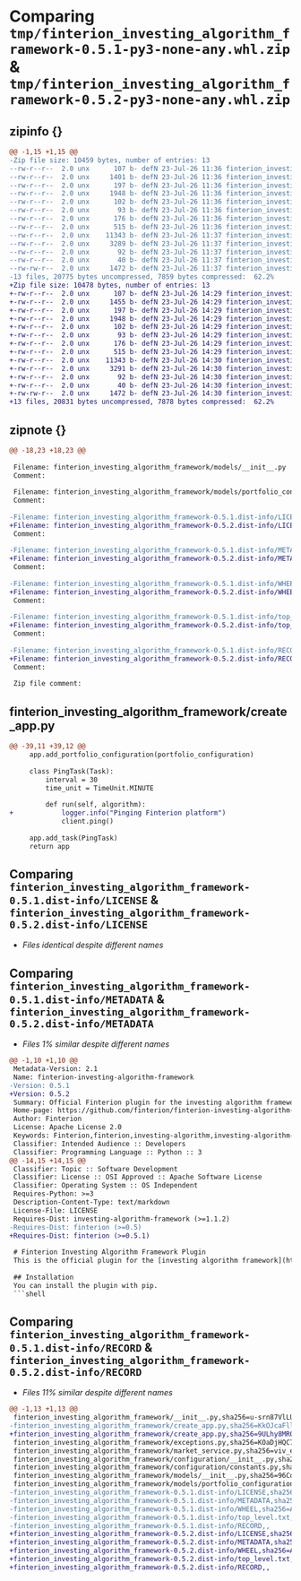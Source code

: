# Comparing `tmp/finterion_investing_algorithm_framework-0.5.1-py3-none-any.whl.zip` & `tmp/finterion_investing_algorithm_framework-0.5.2-py3-none-any.whl.zip`

## zipinfo {}

```diff
@@ -1,15 +1,15 @@
-Zip file size: 10459 bytes, number of entries: 13
--rw-r--r--  2.0 unx      107 b- defN 23-Jul-26 11:36 finterion_investing_algorithm_framework/__init__.py
--rw-r--r--  2.0 unx     1401 b- defN 23-Jul-26 11:36 finterion_investing_algorithm_framework/create_app.py
--rw-r--r--  2.0 unx      197 b- defN 23-Jul-26 11:36 finterion_investing_algorithm_framework/exceptions.py
--rw-r--r--  2.0 unx     1948 b- defN 23-Jul-26 11:36 finterion_investing_algorithm_framework/market_service.py
--rw-r--r--  2.0 unx      102 b- defN 23-Jul-26 11:36 finterion_investing_algorithm_framework/configuration/__init__.py
--rw-r--r--  2.0 unx       93 b- defN 23-Jul-26 11:36 finterion_investing_algorithm_framework/configuration/constants.py
--rw-r--r--  2.0 unx      176 b- defN 23-Jul-26 11:36 finterion_investing_algorithm_framework/models/__init__.py
--rw-r--r--  2.0 unx      515 b- defN 23-Jul-26 11:36 finterion_investing_algorithm_framework/models/portfolio_configuration.py
--rw-r--r--  2.0 unx    11343 b- defN 23-Jul-26 11:37 finterion_investing_algorithm_framework-0.5.1.dist-info/LICENSE
--rw-r--r--  2.0 unx     3289 b- defN 23-Jul-26 11:37 finterion_investing_algorithm_framework-0.5.1.dist-info/METADATA
--rw-r--r--  2.0 unx       92 b- defN 23-Jul-26 11:37 finterion_investing_algorithm_framework-0.5.1.dist-info/WHEEL
--rw-r--r--  2.0 unx       40 b- defN 23-Jul-26 11:37 finterion_investing_algorithm_framework-0.5.1.dist-info/top_level.txt
--rw-rw-r--  2.0 unx     1472 b- defN 23-Jul-26 11:37 finterion_investing_algorithm_framework-0.5.1.dist-info/RECORD
-13 files, 20775 bytes uncompressed, 7859 bytes compressed:  62.2%
+Zip file size: 10478 bytes, number of entries: 13
+-rw-r--r--  2.0 unx      107 b- defN 23-Jul-26 14:29 finterion_investing_algorithm_framework/__init__.py
+-rw-r--r--  2.0 unx     1455 b- defN 23-Jul-26 14:29 finterion_investing_algorithm_framework/create_app.py
+-rw-r--r--  2.0 unx      197 b- defN 23-Jul-26 14:29 finterion_investing_algorithm_framework/exceptions.py
+-rw-r--r--  2.0 unx     1948 b- defN 23-Jul-26 14:29 finterion_investing_algorithm_framework/market_service.py
+-rw-r--r--  2.0 unx      102 b- defN 23-Jul-26 14:29 finterion_investing_algorithm_framework/configuration/__init__.py
+-rw-r--r--  2.0 unx       93 b- defN 23-Jul-26 14:29 finterion_investing_algorithm_framework/configuration/constants.py
+-rw-r--r--  2.0 unx      176 b- defN 23-Jul-26 14:29 finterion_investing_algorithm_framework/models/__init__.py
+-rw-r--r--  2.0 unx      515 b- defN 23-Jul-26 14:29 finterion_investing_algorithm_framework/models/portfolio_configuration.py
+-rw-r--r--  2.0 unx    11343 b- defN 23-Jul-26 14:30 finterion_investing_algorithm_framework-0.5.2.dist-info/LICENSE
+-rw-r--r--  2.0 unx     3291 b- defN 23-Jul-26 14:30 finterion_investing_algorithm_framework-0.5.2.dist-info/METADATA
+-rw-r--r--  2.0 unx       92 b- defN 23-Jul-26 14:30 finterion_investing_algorithm_framework-0.5.2.dist-info/WHEEL
+-rw-r--r--  2.0 unx       40 b- defN 23-Jul-26 14:30 finterion_investing_algorithm_framework-0.5.2.dist-info/top_level.txt
+-rw-rw-r--  2.0 unx     1472 b- defN 23-Jul-26 14:30 finterion_investing_algorithm_framework-0.5.2.dist-info/RECORD
+13 files, 20831 bytes uncompressed, 7878 bytes compressed:  62.2%
```

## zipnote {}

```diff
@@ -18,23 +18,23 @@
 
 Filename: finterion_investing_algorithm_framework/models/__init__.py
 Comment: 
 
 Filename: finterion_investing_algorithm_framework/models/portfolio_configuration.py
 Comment: 
 
-Filename: finterion_investing_algorithm_framework-0.5.1.dist-info/LICENSE
+Filename: finterion_investing_algorithm_framework-0.5.2.dist-info/LICENSE
 Comment: 
 
-Filename: finterion_investing_algorithm_framework-0.5.1.dist-info/METADATA
+Filename: finterion_investing_algorithm_framework-0.5.2.dist-info/METADATA
 Comment: 
 
-Filename: finterion_investing_algorithm_framework-0.5.1.dist-info/WHEEL
+Filename: finterion_investing_algorithm_framework-0.5.2.dist-info/WHEEL
 Comment: 
 
-Filename: finterion_investing_algorithm_framework-0.5.1.dist-info/top_level.txt
+Filename: finterion_investing_algorithm_framework-0.5.2.dist-info/top_level.txt
 Comment: 
 
-Filename: finterion_investing_algorithm_framework-0.5.1.dist-info/RECORD
+Filename: finterion_investing_algorithm_framework-0.5.2.dist-info/RECORD
 Comment: 
 
 Zip file comment:
```

## finterion_investing_algorithm_framework/create_app.py

```diff
@@ -39,11 +39,12 @@
     app.add_portfolio_configuration(portfolio_configuration)
 
     class PingTask(Task):
         interval = 30
         time_unit = TimeUnit.MINUTE
 
         def run(self, algorithm):
+            logger.info("Pinging Finterion platform")
             client.ping()
 
     app.add_task(PingTask)
     return app
```

## Comparing `finterion_investing_algorithm_framework-0.5.1.dist-info/LICENSE` & `finterion_investing_algorithm_framework-0.5.2.dist-info/LICENSE`

 * *Files identical despite different names*

## Comparing `finterion_investing_algorithm_framework-0.5.1.dist-info/METADATA` & `finterion_investing_algorithm_framework-0.5.2.dist-info/METADATA`

 * *Files 1% similar despite different names*

```diff
@@ -1,10 +1,10 @@
 Metadata-Version: 2.1
 Name: finterion-investing-algorithm-framework
-Version: 0.5.1
+Version: 0.5.2
 Summary: Official Finterion plugin for the investing algorithm framework
 Home-page: https://github.com/finterion/finterion-investing-algorithm-framework.git
 Author: Finterion
 License: Apache License 2.0
 Keywords: Finterion,finterion,investing-algorithm,investing-algorithm-framework,INVESTING,BOT,ALGORITHM,FRAMEWORK,investing-bots,trading-bots
 Classifier: Intended Audience :: Developers
 Classifier: Programming Language :: Python :: 3
@@ -14,15 +14,15 @@
 Classifier: Topic :: Software Development
 Classifier: License :: OSI Approved :: Apache Software License
 Classifier: Operating System :: OS Independent
 Requires-Python: >=3
 Description-Content-Type: text/markdown
 License-File: LICENSE
 Requires-Dist: investing-algorithm-framework (>=1.1.2)
-Requires-Dist: finterion (>=0.5)
+Requires-Dist: finterion (>=0.5.1)
 
 # Finterion Investing Algorithm Framework Plugin
 This is the official plugin for the [investing algorithm framework](https://investing-algorithm-framework.com) open source project.
 
 ## Installation
 You can install the plugin with pip.
 ```shell
```

## Comparing `finterion_investing_algorithm_framework-0.5.1.dist-info/RECORD` & `finterion_investing_algorithm_framework-0.5.2.dist-info/RECORD`

 * *Files 11% similar despite different names*

```diff
@@ -1,13 +1,13 @@
 finterion_investing_algorithm_framework/__init__.py,sha256=u-srn87VlLUPUJHWR5hgMAHqw2BWtb1v0eH0tQ8M16w,107
-finterion_investing_algorithm_framework/create_app.py,sha256=KkOJcaFllVIGzSG5wYN39rDLypKxrWvPKz-FUlhrIY8,1401
+finterion_investing_algorithm_framework/create_app.py,sha256=9ULhy8MR0yQNaSMXShri_YGpXreoI214hppZfqSqZ8Q,1455
 finterion_investing_algorithm_framework/exceptions.py,sha256=KOaDjHQC7vNpKwYYNxJ2nuaJYceMmvExW3BLSzPSWJk,197
 finterion_investing_algorithm_framework/market_service.py,sha256=viv_eQNPaY00akFMN3-i76E3vBLRO8_35Bef4UXx3aA,1948
 finterion_investing_algorithm_framework/configuration/__init__.py,sha256=370OXcHya0GtGhrA59sIuznTYSn8xJy-dciCOSTsfl8,102
 finterion_investing_algorithm_framework/configuration/constants.py,sha256=bhabsdZ8omPvAZlQmdPGM70vHQHS2pcJm2olpkSEciU,93
 finterion_investing_algorithm_framework/models/__init__.py,sha256=96Cq_doBIVXfK9OJW3SnMTiXx9WPnd9LITlpT5vEFzw,176
 finterion_investing_algorithm_framework/models/portfolio_configuration.py,sha256=1QesgEDUDoPk50ZFsDZFpFNldP_PExoUgdhKHp3w908,515
-finterion_investing_algorithm_framework-0.5.1.dist-info/LICENSE,sha256=wbVEDvoZiMPHufRY3sLEffvAr7GH5hOIngHF8y4HFQg,11343
-finterion_investing_algorithm_framework-0.5.1.dist-info/METADATA,sha256=PIwrDBcF63pC3oRkmABMhkKDD6nLZvWkYiQwcLKXBKo,3289
-finterion_investing_algorithm_framework-0.5.1.dist-info/WHEEL,sha256=AtBG6SXL3KF_v0NxLf0ehyVOh0cold-JbJYXNGorC6Q,92
-finterion_investing_algorithm_framework-0.5.1.dist-info/top_level.txt,sha256=B97hJPQAFX_vRhcLE8uVZ6ac3a5ndS79p-O8-C2y-zw,40
-finterion_investing_algorithm_framework-0.5.1.dist-info/RECORD,,
+finterion_investing_algorithm_framework-0.5.2.dist-info/LICENSE,sha256=wbVEDvoZiMPHufRY3sLEffvAr7GH5hOIngHF8y4HFQg,11343
+finterion_investing_algorithm_framework-0.5.2.dist-info/METADATA,sha256=NYCv2m3sfuW_ui14xSpo0MR4WSHqsZwn2dPdVE3Bt4c,3291
+finterion_investing_algorithm_framework-0.5.2.dist-info/WHEEL,sha256=AtBG6SXL3KF_v0NxLf0ehyVOh0cold-JbJYXNGorC6Q,92
+finterion_investing_algorithm_framework-0.5.2.dist-info/top_level.txt,sha256=B97hJPQAFX_vRhcLE8uVZ6ac3a5ndS79p-O8-C2y-zw,40
+finterion_investing_algorithm_framework-0.5.2.dist-info/RECORD,,
```

